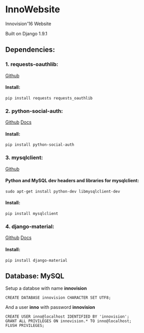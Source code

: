 # InnoWebsite
Innovision'16 Website

Built on Django 1.9.1

## Dependencies:

### 1. requests-oauthlib:

[Github](https://github.com/requests/requests-oauthlib)
#### Install:
    pip install requests requests_oauthlib

### 2. python-social-auth:

[Github](https://github.com/omab/python-social-auth)
[Docs](http://python-social-auth.readthedocs.org/en/latest/index.html)
#### Install:
    pip install python-social-auth


### 3. mysqlclient:

[Github](https://github.com/PyMySQL/mysqlclient-python)
#### Python and MySQL dev headers and libraries for mysqlclient:
    sudo apt-get install python-dev libmysqlclient-dev
#### Install:
    pip install mysqlclient

### 4. django-material:

[Github](https://github.com/viewflow/django-material)
[Docs](http://forms.viewflow.io/)
#### Install:
    pip install django-material

## Database: MySQL

Setup a databse with name **innovision**

    CREATE DATABASE innovision CHARACTER SET UTF8;

And a user **inno** with password **innovision**


    CREATE USER inno@localhost IDENTIFIED BY 'innovision';
    GRANT ALL PRIVILEGES ON innovision.* TO inno@localhost;
    FLUSH PRIVILEGES;
